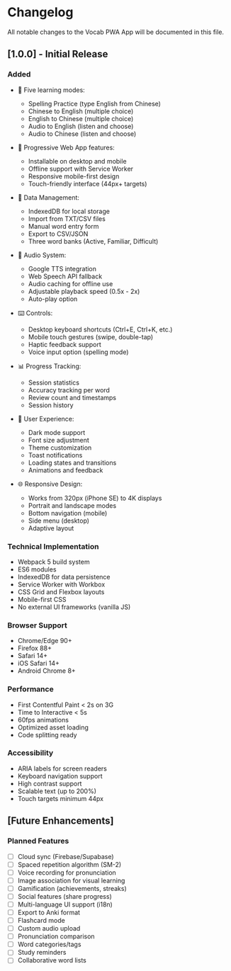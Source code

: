 # Changelog

All notable changes to the Vocab PWA App will be documented in this file.

## [1.0.0] - Initial Release

### Added
- 🎯 Five learning modes:
  - Spelling Practice (type English from Chinese)
  - Chinese to English (multiple choice)
  - English to Chinese (multiple choice)
  - Audio to English (listen and choose)
  - Audio to Chinese (listen and choose)

- 📱 Progressive Web App features:
  - Installable on desktop and mobile
  - Offline support with Service Worker
  - Responsive mobile-first design
  - Touch-friendly interface (44px+ targets)

- 💾 Data Management:
  - IndexedDB for local storage
  - Import from TXT/CSV files
  - Manual word entry form
  - Export to CSV/JSON
  - Three word banks (Active, Familiar, Difficult)

- 🎵 Audio System:
  - Google TTS integration
  - Web Speech API fallback
  - Audio caching for offline use
  - Adjustable playback speed (0.5x - 2x)
  - Auto-play option

- ⌨️ Controls:
  - Desktop keyboard shortcuts (Ctrl+E, Ctrl+K, etc.)
  - Mobile touch gestures (swipe, double-tap)
  - Haptic feedback support
  - Voice input option (spelling mode)

- 📊 Progress Tracking:
  - Session statistics
  - Accuracy tracking per word
  - Review count and timestamps
  - Session history

- 🎨 User Experience:
  - Dark mode support
  - Font size adjustment
  - Theme customization
  - Toast notifications
  - Loading states and transitions
  - Animations and feedback

- 🌐 Responsive Design:
  - Works from 320px (iPhone SE) to 4K displays
  - Portrait and landscape modes
  - Bottom navigation (mobile)
  - Side menu (desktop)
  - Adaptive layout

### Technical Implementation
- Webpack 5 build system
- ES6 modules
- IndexedDB for data persistence
- Service Worker with Workbox
- CSS Grid and Flexbox layouts
- Mobile-first CSS
- No external UI frameworks (vanilla JS)

### Browser Support
- Chrome/Edge 90+
- Firefox 88+
- Safari 14+
- iOS Safari 14+
- Android Chrome 8+

### Performance
- First Contentful Paint < 2s on 3G
- Time to Interactive < 5s
- 60fps animations
- Optimized asset loading
- Code splitting ready

### Accessibility
- ARIA labels for screen readers
- Keyboard navigation support
- High contrast support
- Scalable text (up to 200%)
- Touch targets minimum 44px

## [Future Enhancements]

### Planned Features
- [ ] Cloud sync (Firebase/Supabase)
- [ ] Spaced repetition algorithm (SM-2)
- [ ] Voice recording for pronunciation
- [ ] Image association for visual learning
- [ ] Gamification (achievements, streaks)
- [ ] Social features (share progress)
- [ ] Multi-language UI support (i18n)
- [ ] Export to Anki format
- [ ] Flashcard mode
- [ ] Custom audio upload
- [ ] Pronunciation comparison
- [ ] Word categories/tags
- [ ] Study reminders
- [ ] Collaborative word lists

